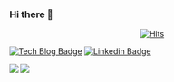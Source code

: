 ### Hi there 👋

<div align=center>

[![Hits](https://hits.seeyoufarm.com/api/count/incr/badge.svg?url=https%3A%2F%2Fgithub.com%2Fclaudeseo)](https://hits.seeyoufarm.com)

</div>

[![Tech Blog Badge](http://img.shields.io/badge/-Tech%20blog-black?style=flat-square&logo=github&link=https://clud.me/)](https://clud.me/) 
[![Linkedin Badge](https://img.shields.io/badge/-LinkedIn-blue?style=flat-square&logo=Linkedin&logoColor=white&link=https://www.linkedin.com/in/dongmyeong-seo-19703a110/)](https://www.linkedin.com/in/dongmyeong-seo-19703a110/)

<img align='left' src="https://github-readme-stats.vercel.app/api?username=claudeseo&show_icons=true">
<img align="center" src="https://github-readme-stats.anuraghazra1.vercel.app/api/top-langs/?username=claudeseo&layout=compact" />
